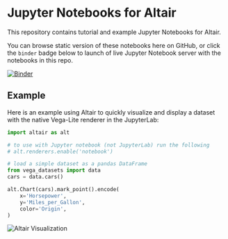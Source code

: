 # Jupyter Notebooks for Altair

This repository contains tutorial and example Jupyter Notebooks for Altair.

You can browse static version of these notebooks here on GitHub, or click the `binder`
badge below to launch of live Jupyter Notebook server with the notebooks in this 
repo.

[![Binder](https://beta.mybinder.org/badge.svg)](https://mybinder.org/v2/gh/WSU-DataScience/altair_notebooks/master?urlpath=%2Flab)

## Example

Here is an example using Altair to quickly visualize and display a dataset with the native Vega-Lite renderer in the JupyterLab:

```python
import altair as alt

# to use with Jupyter notebook (not JupyterLab) run the following
# alt.renderers.enable('notebook')

# load a simple dataset as a pandas DataFrame
from vega_datasets import data
cars = data.cars()

alt.Chart(cars).mark_point().encode(
    x='Horsepower',
    y='Miles_per_Gallon',
    color='Origin',
)
```

![Altair Visualization](images/cars.png?raw=true)
